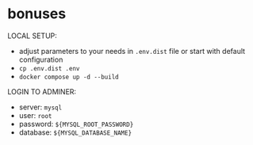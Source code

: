 # bonuses

LOCAL SETUP:
- adjust parameters to your needs in `.env.dist` file or start with default configuration
- `cp .env.dist .env`
- `docker compose up -d --build`

LOGIN TO ADMINER:
- server: `mysql`
- user: `root`
- password: `${MYSQL_ROOT_PASSWORD}`
- database: `${MYSQL_DATABASE_NAME}`
